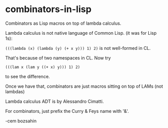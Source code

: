 # combinators-in-lisp
Combinators as Lisp macros on top of lambda calculus.

Lambda calculus is not native language of Common Lisp. (it was for Lisp 1s):

<code>(((lambda (x) (lambda (y) (+ x y))) 1) 2)</code> is not well-formed in CL.

That's because of two namespaces in CL. Now try

<code>(((lam x (lam y ((+ x) y))) 1) 2)</code>

to see the difference.

Once we have that, combinators are just macros sitting on top of LAMs (not lambdas)

Lambda calculus ADT is by Alessandro Cimatti.

For combinators, just prefix the Curry & Feys name with '&'.

-cem bozsahin
